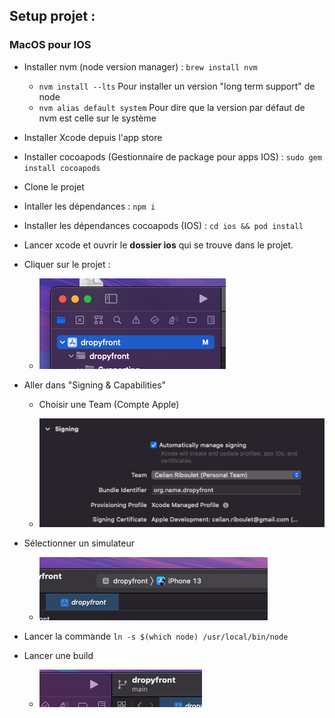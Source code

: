## Setup projet :

### MacOS pour IOS

- Installer nvm (node version manager) : `brew install nvm`
  
  - `nvm install --lts` Pour installer un version "long term support" de node
  - `nvm alias default system` Pour dire que la version par défaut de nvm est celle sur le système

- Installer Xcode depuis l'app store

- Installer cocoapods (Gestionnaire de package pour apps IOS) : `sudo gem install cocoapods`

- Clone le projet

- Intaller les dépendances : `npm i`

- Installer les dépendances cocoapods (IOS) : `cd ios && pod install`

- Lancer xcode et ouvrir le **dossier ios** qui se trouve dans le projet.

- Cliquer sur le projet : 
  
  - ![](./assets/2022-05-08-15-49-46-image.png)

- Aller dans "Signing & Capabilities"
  
  - Choisir une Team (Compte Apple)
  
  - ![](./assets/2022-05-08-15-50-30-image.png)

- Sélectionner un simulateur 
  
  - ![](./assets/2022-05-08-15-51-05-image.png)

- Lancer la commande `ln -s $(which node) /usr/local/bin/node`

- Lancer une build
  
  - ![](./assets/2022-05-08-15-51-24-image.png)
